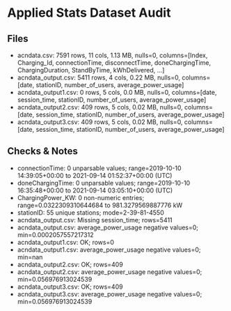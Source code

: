 # Applied Stats Dataset Audit

## Files

- acndata.csv: 7591 rows, 11 cols, 1.13 MB, nulls=0, columns=[Index, Charging_Id, connectionTime, disconnectTime, doneChargingTime, ChargingDuration, StandByTime, kWhDelivered, ...]
- acndata_output.csv: 5411 rows, 4 cols, 0.22 MB, nulls=0, columns=[date, stationID, number_of_users, average_power_usage]
- acndata_output1.csv: 0 rows, 5 cols, 0.0 MB, nulls=0, columns=[date, session_time, stationID, number_of_users, average_power_usage]
- acndata_output2.csv: 409 rows, 5 cols, 0.02 MB, nulls=0, columns=[date, session_time, stationID, number_of_users, average_power_usage]
- acndata_output3.csv: 409 rows, 5 cols, 0.02 MB, nulls=0, columns=[date, session_time, stationID, number_of_users, average_power_usage]

## Checks & Notes

- connectionTime: 0 unparsable values; range=2019-10-10 14:39:05+00:00 to 2021-09-14 01:52:37+00:00 (UTC)
- doneChargingTime: 0 unparsable values; range=2019-10-10 16:35:48+00:00 to 2021-09-14 03:05:10+00:00 (UTC)
- ChargingPower_KW: 0 non-numeric entries; range=0.0322309310644684 to 981.3279569887776 kW
- stationID: 55 unique stations; mode=2-39-81-4550
- acndata_output.csv: Missing session_time; rows=5411
- acndata_output.csv: average_power_usage negative values=0; min=0.0002057557217312
- acndata_output1.csv: OK; rows=0
- acndata_output1.csv: average_power_usage negative values=0; min=nan
- acndata_output2.csv: OK; rows=409
- acndata_output2.csv: average_power_usage negative values=0; min=0.056976913024539
- acndata_output3.csv: OK; rows=409
- acndata_output3.csv: average_power_usage negative values=0; min=0.056976913024539